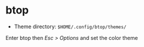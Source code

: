 # btop

* Theme directory: `$HOME/.config/btop/themes/`

Enter btop then *Esc > Options* and set the color theme
